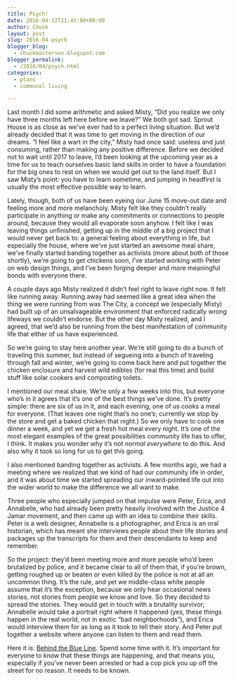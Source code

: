 ```yaml
---
title: Psych!
date: 2016-04-12T21:45:00+00:00
author: Chuck
layout: post
slug: 2016-04-psych
blogger_blog:
  - chuckmasterson.blogspot.com
blogger_permalink:
  - /2016/04/psych.html
categories:
  - plans
  - communal living

---
```


Last month I did some arithmetic and asked Misty, “Did you realize we only have
three months left here before we leave?” We both got sad. Sprout House is as
close as we’ve ever had to a perfect living situation. But we’d already decided
that it was time to get moving in the direction of our dreams. “I feel like a
wart in the city,” Misty had once said: useless and just consuming, rather than
making any positive difference. Before we decided not to wait until 2017 to
leave, I’d been looking at the upcoming year as a time for us to teach
ourselves basic land skills in order to have a foundation for the big ones to
rest on when we would get out to the land itself. But I saw Misty’s point: you
have to learn sometime, and jumping in headfirst is usually the most effective
possible way to learn.

Lately, though, both of us have been eyeing our June 15 move-out date and
feeling more and more melancholy. Misty felt like they couldn’t really
participate in anything or make any commitments or connections to people
around, because they would all evaporate soon anyhow.  I felt like I was
leaving things unfinished, getting up in the middle of a big project that I
would never get back to: a general feeling about everything in life, but
especially the house, where we’ve just started an awesome meal share, we’ve
finally started banding together as activists (more about both of those
shortly), we’re going to get chickens soon, I’ve started working with Peter on
web design things, and I’ve been forging deeper and more meaningful bonds with
everyone there.

A couple days ago Misty realized it didn’t feel right to leave right now. It
felt like running away. Running away had seemed like a great idea when the
thing we were running from was The City, a concept we (especially Misty) had
built up of an unsalvageable environment that enforced radically wrong lifeways
we couldn’t endorse. But the other day Misty realized, and I agreed, that we’d
also be running from the best manifestation of community life that either of us
have experienced.

So we’re going to stay here another year. We’re still going to do a bunch of
traveling this summer, but instead of segueing into a bunch of traveling
through fall and winter, we’re going to come back here and put together the
chicken enclosure and harvest wild edibles (for real this time) and build stuff
like solar cookers and composting toilets. 

I mentioned our meal share. We’re only a few weeks into this, but everyone
who’s in it agrees that it’s one of the best things we’ve done. It’s pretty
simple: there are six of us in it, and each evening, one of us cooks a meal for
everyone. (That leaves one night that’s no one’s; currently we stop by the
store and get a baked chicken that night.) So we only have to cook one dinner a
week, and yet we get a fresh hot meal every night. It’s one of the most elegant
examples of the great possibilities community life has to offer, I think. It
makes you wonder why it’s not *normal everywhere* to do this. And also why
it took so long for us to get this going.  

I also mentioned banding together as activists. A few months ago, we had a
meeting where we realized that we kind of had our community life in order, and
it was about time we started spreading our inward-pointed life out into the
wider world to make the difference we all want to make.

Three people who especially jumped on that impulse were Peter, Erica, and
Annabelle, who had already been pretty heavily involved with the Justice 4
Jamar movement, and then came up with an idea to combine their skills. Peter is
a web designer, Annabelle is a photographer, and Erica is an oral historian,
which has meant she interviews people about their life stories and packages up
the transcripts for them and their descendants to keep and remember.

So the project: they’d been meeting more and more people who’d been brutalized
by police, and it became clear to all of them that, if you’re brown, getting
roughed up or beaten or even killed by the police is not at all an uncommon
thing. It’s the rule, and yet we middle-class white people assume that it’s the
exception, because we only hear occasional news stories, not stories from
people we know and love. So they decided to spread the stories. They would get
in touch with a brutality survivor; Annabelle would take a portrait right where
it happened (yes, these things happen in the real world, not in exotic “bad
neighborhoods”), and Erica would interview them for as long as it took to tell
their story. And Peter put together a website where anyone can listen to them
and read them.

Here it is: [Behind the Blue Line](http://www.bluelinemn.org/).  Spend some
time with it. It’s important for everyone to know that these things are
happening, and that means you, especially if you’ve never been arrested or had
a cop pick you up off the street for no reason. It needs to be known.
